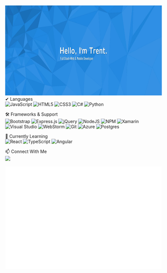 <img height=290 src="githubReadMeBannerBackground.jpg"></img>
<br/>
✔ Languages
<br/>
![JavaScript](https://img.shields.io/badge/javascript-%23323330.svg?style=flat-square&logo=javascript&logoColor=%23F7DF1E)
![HTML5](https://img.shields.io/badge/html5-%23E34F26.svg?style=flat-square&logo=html5&logoColor=white)
![CSS3](https://img.shields.io/badge/css3-%231572B6.svg?style=flat-square&logo=css3&logoColor=white)
![C#](https://img.shields.io/badge/c%23-%23239120.svg?style=flat-square&logo=c-sharp&logoColor=white)
![Python](https://img.shields.io/badge/python-3670A0?style=flat-square&logo=python&logoColor=ffdd54)

🛠 Frameworks & Support
<br/>
![Bootstrap](https://img.shields.io/badge/bootstrap-%23563D7C.svg?style=flat-square&logo=bootstrap&logoColor=white)
![Express.js](https://img.shields.io/badge/express.js-%23404d59.svg?style=flat-square&logo=express&logoColor=%2361DAFB)
![jQuery](https://img.shields.io/badge/jquery-%230769AD.svg?style=flat-square&logo=jquery&logoColor=white)
![NodeJS](https://img.shields.io/badge/node.js-6DA55F?style=flat-square&logo=node.js&logoColor=white)
![NPM](https://img.shields.io/badge/NPM-%23000000.svg?style=flat-square&logo=npm&logoColor=white)
![Xamarin](https://img.shields.io/badge/xamarin-3199DC?style=flat-square&logo=xamarin&logoColor=white)
![Visual Studio](https://img.shields.io/badge/visual%20studio-5C2D91.svg?style=flat-square&logo=visual-studio&logoColor=white)
![WebStorm](https://img.shields.io/badge/webstorm-143?style=flat-square&logo=webstorm&logoColor=white&color=black)
![Git](https://img.shields.io/badge/git-%23F05033.svg?style=flat-square&logo=git&logoColor=white)
![Azure](https://img.shields.io/badge/azure-%230072C6.svg?style=flat-square&logo=azure-devops&logoColor=white)
![Postgres](https://img.shields.io/badge/postgres-%23316192.svg?style=flat-square&logo=postgresql&logoColor=white)
 
🌱 Currently Learning
<br/>
![React](https://img.shields.io/badge/react-%2320232a.svg?style=flat-square&logo=react&logoColor=%2361DAFB)
![TypeScript](https://img.shields.io/badge/typescript-%23007ACC.svg?style=flat-square&logo=typescript&logoColor=white)
![Angular](https://img.shields.io/badge/angular-%23DD0031.svg?style=flat-square&logo=angular&logoColor=white)

 📫 Connect With Me
 <br/>
 <a href="https://www.linkedin.com/in/trent-davis">
 <img src="https://img.shields.io/badge/Trent_Davis-%230077B5.svg?style=flat-square&logo=linkedin&logoColor=white">
 </a>
 
 ![Metrics](https://github.com/TrentD815/TrentD815/blob/main/github-metrics.svg)
